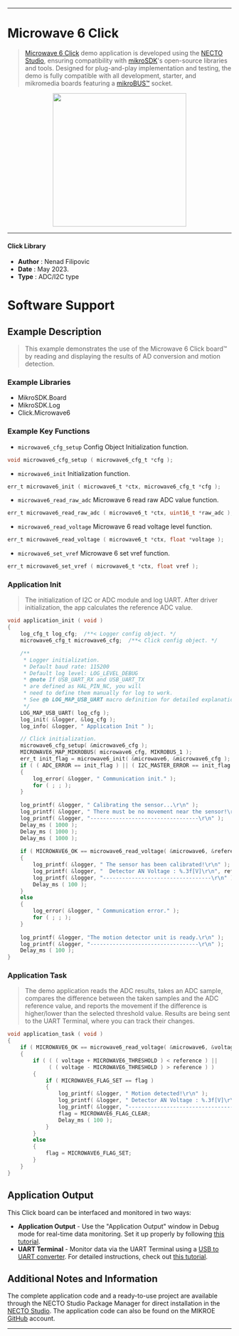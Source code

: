 
---
# Microwave 6 Click

> [Microwave 6 Click](https://www.mikroe.com/?pid_product=MIKROE-5773) demo application is developed using
the [NECTO Studio](https://www.mikroe.com/necto), ensuring compatibility with [mikroSDK](https://www.mikroe.com/mikrosdk)'s
open-source libraries and tools. Designed for plug-and-play implementation and testing, the demo is fully compatible with
all development, starter, and mikromedia boards featuring a [mikroBUS&trade;](https://www.mikroe.com/mikrobus) socket.

<p align="center">
  <img src="https://www.mikroe.com/?pid_product=MIKROE-5773&image=1" height=300px>
</p>

---

#### Click Library

- **Author**        : Nenad Filipovic
- **Date**          : May 2023.
- **Type**          : ADC/I2C type

# Software Support

## Example Description

> This example demonstrates the use of the Microwave 6 Click board&trade; 
> by reading and displaying the results of AD conversion and motion detection.

### Example Libraries

- MikroSDK.Board
- MikroSDK.Log
- Click.Microwave6

### Example Key Functions

- `microwave6_cfg_setup` Config Object Initialization function.
```c
void microwave6_cfg_setup ( microwave6_cfg_t *cfg );
```

- `microwave6_init` Initialization function.
```c
err_t microwave6_init ( microwave6_t *ctx, microwave6_cfg_t *cfg );
```

- `microwave6_read_raw_adc` Microwave 6 read raw ADC value function.
```c
err_t microwave6_read_raw_adc ( microwave6_t *ctx, uint16_t *raw_adc );
```

- `microwave6_read_voltage` Microwave 6 read voltage level function.
```c
err_t microwave6_read_voltage ( microwave6_t *ctx, float *voltage );
```

- `microwave6_set_vref` Microwave 6 set vref function.
```c
err_t microwave6_set_vref ( microwave6_t *ctx, float vref );
```

### Application Init

> The initialization of I2C or ADC module and log UART.
> After driver initialization, the app calculates the reference ADC value.

```c
void application_init ( void )
{
    log_cfg_t log_cfg;  /**< Logger config object. */
    microwave6_cfg_t microwave6_cfg;  /**< Click config object. */

    /** 
     * Logger initialization.
     * Default baud rate: 115200
     * Default log level: LOG_LEVEL_DEBUG
     * @note If USB_UART_RX and USB_UART_TX 
     * are defined as HAL_PIN_NC, you will 
     * need to define them manually for log to work. 
     * See @b LOG_MAP_USB_UART macro definition for detailed explanation.
     */
    LOG_MAP_USB_UART( log_cfg );
    log_init( &logger, &log_cfg );
    log_info( &logger, " Application Init " );

    // Click initialization.
    microwave6_cfg_setup( &microwave6_cfg );
    MICROWAVE6_MAP_MIKROBUS( microwave6_cfg, MIKROBUS_1 );
    err_t init_flag = microwave6_init( &microwave6, &microwave6_cfg );
    if ( ( ADC_ERROR == init_flag ) || ( I2C_MASTER_ERROR == init_flag ) )
    {
        log_error( &logger, " Communication init." );
        for ( ; ; );
    }
    
    log_printf( &logger, " Calibrating the sensor...\r\n" );
    log_printf( &logger, " There must be no movement near the sensor!\r\n" );
    log_printf( &logger, "----------------------------------\r\n" );
    Delay_ms ( 1000 );
    Delay_ms ( 1000 );
    Delay_ms ( 1000 );
    
    if ( MICROWAVE6_OK == microwave6_read_voltage( &microwave6, &reference ) )
    {
        log_printf( &logger, " The sensor has been calibrated!\r\n" );
        log_printf( &logger, "  Detector AN Voltage : %.3f[V]\r\n", reference );
        log_printf( &logger, "----------------------------------\r\n" );
        Delay_ms ( 100 );
    }
    else
    {
        log_error( &logger, " Communication error." );
        for ( ; ; );
    }
    
    log_printf( &logger, "The motion detector unit is ready.\r\n" );
    log_printf( &logger, "----------------------------------\r\n" );
    Delay_ms ( 100 );
}
```

### Application Task

> The demo application reads the ADC results, takes an ADC sample, 
> compares the difference between the taken samples and the ADC reference value, 
> and reports the movement if the difference is higher/lower than the selected threshold value.
> Results are being sent to the UART Terminal, where you can track their changes.

```c
void application_task ( void ) 
{
    if ( MICROWAVE6_OK == microwave6_read_voltage( &microwave6, &voltage ) )
    {
        if ( ( ( voltage + MICROWAVE6_THRESHOLD ) < reference ) || 
             ( ( voltage - MICROWAVE6_THRESHOLD ) > reference ) )
        {
            if ( MICROWAVE6_FLAG_SET == flag )
            {
                log_printf( &logger, " Motion detected!\r\n" );
                log_printf( &logger, " Detector AN Voltage : %.3f[V]\r\n", voltage );
                log_printf( &logger, "----------------------------------\r\n" );
                flag = MICROWAVE6_FLAG_CLEAR;
                Delay_ms ( 100 );
            }
        }
        else
        {
            flag = MICROWAVE6_FLAG_SET;
        }
    }
}
```

## Application Output

This Click board can be interfaced and monitored in two ways:
- **Application Output** - Use the "Application Output" window in Debug mode for real-time data monitoring.
Set it up properly by following [this tutorial](https://www.youtube.com/watch?v=ta5yyk1Woy4).
- **UART Terminal** - Monitor data via the UART Terminal using
a [USB to UART converter](https://www.mikroe.com/click/interface/usb?interface*=uart,uart). For detailed instructions,
check out [this tutorial](https://help.mikroe.com/necto/v2/Getting%20Started/Tools/UARTTerminalTool).

## Additional Notes and Information

The complete application code and a ready-to-use project are available through the NECTO Studio Package Manager for 
direct installation in the [NECTO Studio](https://www.mikroe.com/necto). The application code can also be found on
the MIKROE [GitHub](https://github.com/MikroElektronika/mikrosdk_click_v2) account.

---
